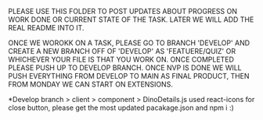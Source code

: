 PLEASE USE THIS FOLDER TO POST UPDATES ABOUT PROGRESS ON WORK DONE OR CURRENT STATE OF THE TASK. LATER WE WILL ADD THE REAL README INTO IT.

ONCE WE WOROKK ON A TASK, PLEASE GO TO BRANCH 'DEVELOP' AND CREATE A NEW BRANCH OFF OF 'DEVELOP' AS 'FEATUERE/QUIZ' OR WHICHEVER YOUR FILE IS THAT YOU WORK ON. ONCE COMPLETED PLEASE PUSH UP TO DEVELOP BRANCH. ONCE NVP IS DONE WE WILL PUSH EVERYTHING FROM DEVELOP TO MAIN AS FINAL PRODUCT, THEN FROM MONDAY WE CAN START ON EXTENSIONS.

*Develop branch > client > component > DinoDetails.js
 used react-icons for close button, please get the most updated pacakage.json and npm i :)
